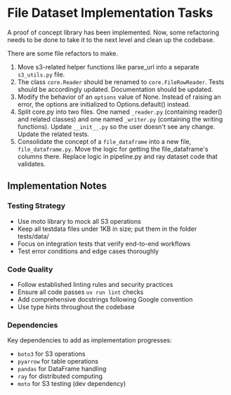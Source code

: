 # File Dataset Implementation Tasks

A proof of concept library has been implemented. Now, some refactoring needs to be done to take it to the next level and clean up the codebase.

There are some file refactors to make.
1. Move s3-related helper functions like parse_url into a separate `s3_utils.py` file.
2. The class `core.Reader` should be renamed to `core.FileRowReader`. Tests should be accordingly updated. Documentation should be updated.
3. Modify the behavior of an `options` value of None. Instead of raising an error, the options are initialized to Options.default() instead.
4. Split core.py into two files. One named `_reader.py` (containing reader() and related classes) and one named `_writer.py` (containing the writing functions). Update `__init__.py` so the user doesn't see any change. Update the related tests.
5. Consolidate the concept of a `file_dataframe` into a new file, `file_dataframe.py`. Move the logic for getting the file_dataframe's columns there. Replace logic in pipeline.py and ray dataset code that validates.



## Implementation Notes

### Testing Strategy
- Use moto library to mock all S3 operations
- Keep all testdata files under 1KB in size; put them in the folder tests/data/
- Focus on integration tests that verify end-to-end workflows
- Test error conditions and edge cases thoroughly

### Code Quality
- Follow established linting rules and security practices
- Ensure all code passes `uv run lint` checks
- Add comprehensive docstrings following Google convention
- Use type hints throughout the codebase

### Dependencies
Key dependencies to add as implementation progresses:
- `boto3` for S3 operations
- `pyarrow` for table operations
- `pandas` for DataFrame handling
- `ray` for distributed computing
- `moto` for S3 testing (dev dependency)

